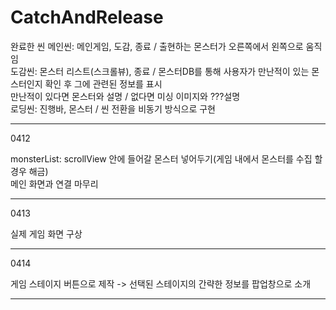# CatchAndRelease

완료한 씬
메인씬: 메인게임, 도감, 종료 / 출현하는 몬스터가 오른쪽에서 왼쪽으로 움직임   
도감씬: 몬스터 리스트(스크롤뷰), 종료 / 몬스터DB를 통해 사용자가 만난적이 있는 몬스터인지 확인 후 그에 관련된 정보를 표시   
만난적이 있다면 몬스터와 설명 / 없다면 미싱 이미지와 ???설명   
로딩씬: 진행바, 몬스터 / 씬 전환을 비동기 방식으로 구현

<hr>

0412 

monsterList: scrollView 안에 들어갈 몬스터 넣어두기(게임 내에서 몬스터를 수집 할 경우 해금)   
메인 화면과 연결 마무리

<hr>

0413

실제 게임 화면 구상

<hr>

0414
   
게임 스테이지 버튼으로 제작 -> 선택된 스테이지의 간략한 정보를 팝업창으로 소개

<hr>
